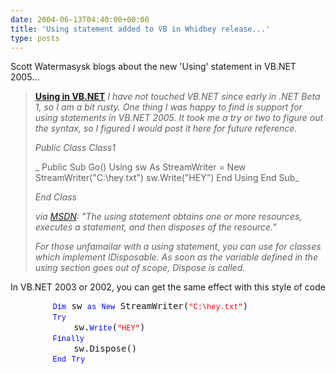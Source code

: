 ```yaml
---
date: 2004-06-13T04:40:00+00:00
title: 'Using statement added to VB in Whidbey release...'
type: posts
---
```

Scott Watermasysk blogs about the new 'Using' statement in VB.NET 2005...

> **[Using in VB.NET](http://scottwater.com/blog/archive/2004/06/08/12091.aspx)**
> _I have not touched VB.NET since early in .NET Beta 1, so I am a bit rusty. One thing I was happy to find is support for using statements in VB.NET 2005. It took me a try or two to figure out the syntax, so I figured I would post it here for future reference._
>
> _Public Class Class1_
>
> _    Public Sub Go()
>         Using sw As StreamWriter = New StreamWriter("C:\hey.txt")
>             sw.Write("HEY")
>         End Using
>     End Sub_
>
> _End Class_
>
> _via_ [_MSDN_](http://msdn.microsoft.com/library/default.asp?url=/library/en-us/csspec/html/vclrfcsharpspec_8_13.asp)_: "The using statement obtains one or more resources, executes a statement, and then disposes of the resource."_
>
> _For those unfamailar with a using statement, you can use for classes which implement IDisposable. As soon as the variable defined in the using section goes out of scope, Dispose is called._
>
> <div>
>
> </div>

In VB.NET 2003 or 2002, you can get the same effect with this style of code

<pre><span>        </span><span style="FONT-WEIGHT: 400; FONT-SIZE: 12px; COLOR: #0000ff; FONT-FAMILY: Courier New">Dim</span><span> sw </span><span style="FONT-WEIGHT: 400; FONT-SIZE: 12px; COLOR: #0000ff; FONT-FAMILY: Courier New">as</span><span> </span><span style="FONT-WEIGHT: 400; FONT-SIZE: 12px; COLOR: #0000ff; FONT-FAMILY: Courier New">New</span><span> StreamWriter(</span><span style="FONT-WEIGHT: 400; FONT-SIZE: 12px; COLOR: #ff0000; FONT-FAMILY: Courier New">"C:\hey.txt"</span><span>)
        </span><span style="FONT-WEIGHT: 400; FONT-SIZE: 12px; COLOR: #0000ff; FONT-FAMILY: Courier New">Try</span><span>
            sw.</span><span style="FONT-WEIGHT: 400; FONT-SIZE: 12px; COLOR: #0000ff; FONT-FAMILY: Courier New">Write</span><span>(</span><span style="FONT-WEIGHT: 400; FONT-SIZE: 12px; COLOR: #ff0000; FONT-FAMILY: Courier New">"HEY"</span><span>)
        </span><span style="FONT-WEIGHT: 400; FONT-SIZE: 12px; COLOR: #0000ff; FONT-FAMILY: Courier New">Finally</span><span>
            sw.Dispose()
        </span><span style="FONT-WEIGHT: 400; FONT-SIZE: 12px; COLOR: #0000ff; FONT-FAMILY: Courier New">End</span><span> </span><span style="FONT-WEIGHT: 400; FONT-SIZE: 12px; COLOR: #0000ff; FONT-FAMILY: Courier New">Try</span><span>
</span>
</pre>
